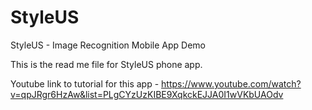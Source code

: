 # StyleUS
StyleUS - Image Recognition Mobile App Demo

This is the read me file for StyleUS phone app. 

Youtube link to tutorial for this app - https://www.youtube.com/watch?v=qpJRgr6HzAw&list=PLgCYzUzKIBE9XqkckEJJA0I1wVKbUAOdv 

